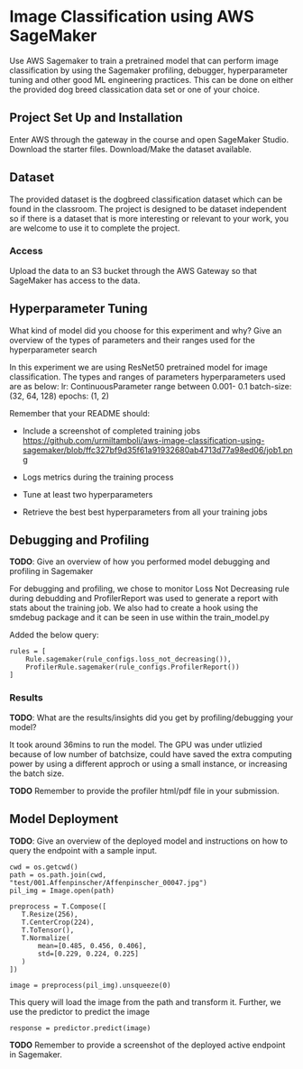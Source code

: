 # Image Classification using AWS SageMaker

Use AWS Sagemaker to train a pretrained model that can perform image classification by using the Sagemaker profiling, debugger, hyperparameter tuning and other good ML engineering practices. This can be done on either the provided dog breed classication data set or one of your choice.

## Project Set Up and Installation
Enter AWS through the gateway in the course and open SageMaker Studio. 
Download the starter files.
Download/Make the dataset available. 

## Dataset
The provided dataset is the dogbreed classification dataset which can be found in the classroom.
The project is designed to be dataset independent so if there is a dataset that is more interesting or relevant to your work, you are welcome to use it to complete the project.

### Access
Upload the data to an S3 bucket through the AWS Gateway so that SageMaker has access to the data. 

## Hyperparameter Tuning
What kind of model did you choose for this experiment and why? Give an overview of the types of parameters and their ranges used for the hyperparameter search

In this experiment we are using ResNet50 pretrained model for image classification. The types and ranges of parameters hyperparameters used are as below:
    lr: ContinuousParameter range between 0.001- 0.1
    batch-size: (32, 64, 128)
    epochs: (1, 2)
    
    
Remember that your README should:
- Include a screenshot of completed training jobs
https://github.com/urmiltamboli/aws-image-classification-using-sagemaker/blob/ffc327bf9d35f61a91932680ab4713d77a98ed06/job1.png

- Logs metrics during the training process


- Tune at least two hyperparameters


- Retrieve the best best hyperparameters from all your training jobs


## Debugging and Profiling
**TODO**: Give an overview of how you performed model debugging and profiling in Sagemaker

For debugging and profiling, we chose to monitor Loss Not Decreasing rule during debudding and ProfilerReport was used to generate a report with stats about the training job. We also had to create a hook using the smdebug package and it can be seen in use within the train_model.py 

Added the below query:
```
rules = [ 
    Rule.sagemaker(rule_configs.loss_not_decreasing()),
    ProfilerRule.sagemaker(rule_configs.ProfilerReport())
]
```


### Results
**TODO**: What are the results/insights did you get by profiling/debugging your model?

It took around 36mins to run the model. The GPU was under utlizied because of low number of batchsize, could have saved the extra computing power by using a different approch or using a small instance, or increasing the batch size.

**TODO** Remember to provide the profiler html/pdf file in your submission.


## Model Deployment
**TODO**: Give an overview of the deployed model and instructions on how to query the endpoint with a sample input.
```
cwd = os.getcwd()
path = os.path.join(cwd, "test/001.Affenpinscher/Affenpinscher_00047.jpg")
pil_img = Image.open(path)

preprocess = T.Compose([
   T.Resize(256),
   T.CenterCrop(224),
   T.ToTensor(),
   T.Normalize(
       mean=[0.485, 0.456, 0.406],
       std=[0.229, 0.224, 0.225]
   )
])

image = preprocess(pil_img).unsqueeze(0)
```
This query will load the image from the path and transform it. Further, we use the predictor to predict the image
```
response = predictor.predict(image)
```

**TODO** Remember to provide a screenshot of the deployed active endpoint in Sagemaker.


